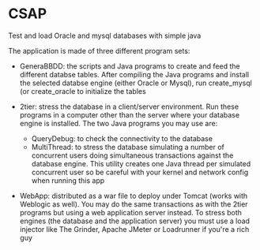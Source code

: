 # CSAP
Test and load Oracle and mysql databases with simple java

The application is made of three different program sets:

- GeneraBBDD: the scripts and Java programs to create and feed the different databse tables. After compiling the Java programs and install the selected databse engine (either Oracle or Mysql), run create_mysql <number of customers> (or create_oracle <number of customers> to initialize the tables

- 2tier: stress the database in a client/server environment. Run these programs in a computer other than the server where your database engine is installed. The two Java programs you may use are:
    - QueryDebug: to check the connectivity to the database
    - MultiThread: to stress the database simulating a number of concurrent users doing simultaneous transactions against the database           engine. This utility creates one Java thread per simulated concurrent user so be careful with your kernel and network config when         running this app
    
- WebApp: distributed as a war file to deploy under Tomcat (works with Weblogic as well). You may do the same transactions as with the 2tier programs but using a web application server instead. To stress both engines (the database and the application server) you must use a load injector like The Grinder, Apache JMeter or Loadrunner if you're a rich guy
